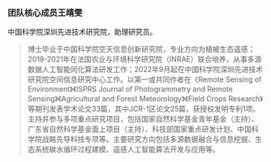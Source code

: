 
### 团队核心成员王靖雯
中国科学院深圳先进技术研究院，助理研究员。

>博士毕业于中国科学院空天信息创新研究院，专业方向为植被生态遥感；2019-2021年在法国农业与环境科学研究院（INRAE）联合培养，从事多源数据人工智能同化算法研发工作；2022年9月起在中国科学院深圳先进技术研究院空间信息研究中心工作。以第一或共同作者在《Remote Sensing of Environment》《ISPRS Journal of Photogrammetry and Remote Sensing》《Agricultural and Forest Meteorology》《Field Crops Research》等期刊发表学术论文33篇，其中JCR-1区论文25篇，获授权发明专利1项。主持并参与多项重点研究项目，包括国家自然科学基金青年基金（主持）、广东省自然科学基金面上项目（主持）、科技部国家重点研发计划、中国科学院战略先导科技专项等。主要研究方向包括多源数据融合与信息挖掘、生态系统碳水循环过程建模、遥感人工智能算法开发与应用等。